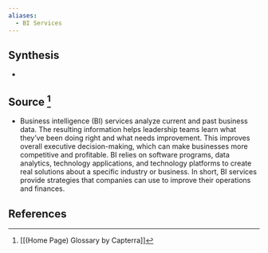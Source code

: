 ```yaml
---
aliases:
  - BI Services
---
```

## Synthesis
- 
## Source [^1]
- Business intelligence (BI) services analyze current and past business data. The resulting information helps leadership teams learn what they’ve been doing right and what needs improvement. This improves overall executive decision-making, which can make businesses more competitive and profitable. BI relies on software programs, data analytics, technology applications, and technology platforms to create real solutions about a specific industry or business. In short, BI services provide strategies that companies can use to improve their operations and finances.
## References

[^1]: [[(Home Page) Glossary by Capterra]]